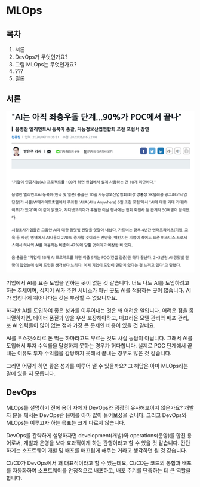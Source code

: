 # MLOps

## 목차

1. 서론
2. DevOps가 무엇인가요?
3. 그럼 MLOps는 무엇인가요?
4. ???
5. 결론

## 서론

![ML 절망편](assets/despair.png)

기업에서 AI를 요즘 도입을 안하는 곳이 없는 것 같습니다. 너도 나도 AI를 도입하려고 하는 추세이며, 심지어 AI가 주인 서비스가 아닌 곳도 AI를 적용하는 곳이 많습니다. AI가 엄청나게 뛰어나다는 것은 부정할 수 없으니까요.

하지만 AI를 도입하여 좋은 성과를 이루어내는 것은 꽤 어려운 일입니다. 어려운 점을 좀 나열하자면, 데이터 품질과 양을 우선 보장해야하고, 매끄러운 모델 관리와 배포 관리, 또 AI 인력들이 많이 없는 점과 가장 큰 문제인 비용이 있을 것 같네요.

AI를 우스갯소리로 돈 먹는 하마라고도 부르는 것도 사실 농담이 아닙니다. 그래서 AI를 도입해서 투자 수익률을 달성하지 못하는 경우가 허다합니다. 실제로 POC 단계에서 끝내는 이유도 투자 수익률을 감당하지 못해서 끝내는 경우도 많은 것 같습니다.

그러면 어떻게 하면 좋은 성과를 이루어 낼 수 있을까요? 그 해답은 아마 MLOps라는 말에 있을 지 모릅니다.

## DevOps

MLOps를 설명하기 전에 용어 자체가 DevOps와 굉장히 유사해보이지 않은가요? 개발자 분들 께서는 DevOps란 용어를 아마 많이 들어보셨을 겁니다. 그리고 DevOps와 MLOps는 이루고자 하는 목표는 크게 다르지 않습니다.

DevOps를 간략하게 설명하자면 development(개발)와 operations(운영)를 합친 용어로써, 개발과 운영을 보다 효과적이게 하는 관행이라고 할 수 있을 것 같습니다. 간단하게는 소프트웨어 개발 및 배포를 매끄럽게 해주는 거라고 생각하면 될 것 같습니다.

CI/CD가 DevOps에서 꽤 대표적이라고 할 수 있는데요, CI/CD는 코드의 통합과 배포를 자동화하여 소프트웨어를 안정적으로 배포하고, 배포 주기를 단축하는 데 큰 역할을 합니다.

